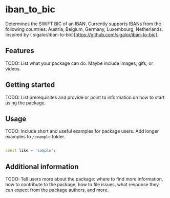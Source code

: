 # iban_to_bic

Determines the SWIFT BIC of an IBAN. Currently supports IBANs from the following countries:
Austria, Belgium, Germany, Luxembourg, Netherlands. Inspired by (
sigalor/iban-to-bic)[https://github.com/sigalor/iban-to-bic].

## Features

TODO: List what your package can do. Maybe include images, gifs, or videos.

## Getting started

TODO: List prerequisites and provide or point to information on how to start using the package.

## Usage

TODO: Include short and useful examples for package users. Add longer examples to `/example` folder.

```dart

const like = 'sample';
```

## Additional information

TODO: Tell users more about the package: where to find more information, how to contribute to the
package, how to file issues, what response they can expect from the package authors, and more.
